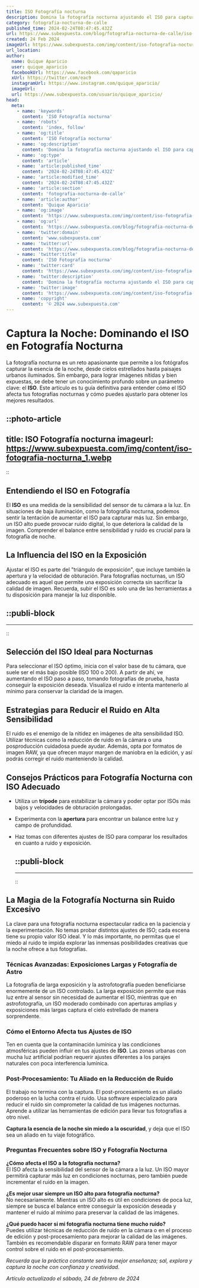 ```yaml
---
title: ISO Fotografía nocturna
description: Domina la fotografía nocturna ajustando el ISO para capturas perfectas. Consejos expertos para una nitidez asombrosa en tus fotos de noche.
category: fotografia-nocturna-de-calle
published_time: 2024-02-24T08:47:45.432Z
url: https://www.subexpuesta.com/blog/fotografia-nocturna-de-calle/iso-fotografia-nocturna
created: 24 Feb 2024
imageUrl: https://www.subexpuesta.com/img/content/iso-fotografia-nocturna_1.webp
url_location:
author:
  name: Quique Aparicio
  user: quique_aparicio
  facebookUrl: https://www.facebook.com/qaparicio
  xUrl: https://twitter.com/eac9
  instagramUrl: https://www.instagram.com/quique_aparicio/
  imageUrl: 
  url: https://www.subexpuesta.com/usuario/quique_aparicio/
head:
  meta:
    - name: 'keywords'
      content: 'ISO Fotografía nocturna'
    - name: 'robots'
      content: 'index, follow'
    - name: 'og:title'
      content: 'ISO Fotografía nocturna'
    - name: 'og:description'
      content: 'Domina la fotografía nocturna ajustando el ISO para capturas perfectas. Consejos expertos para una nitidez asombrosa en tus fotos de noche.'
    - name: 'og:type'
      content: 'article'
    - name: 'article:published_time'
      content: '2024-02-24T08:47:45.432Z'
    - name: 'article:modified_time'
      content: '2024-02-24T08:47:45.432Z'
    - name: 'article:section'
      content: 'fotografia-nocturna-de-calle'
    - name: 'article:author'
      content: 'Quique Aparicio'
    - name: 'og:image'
      content: 'https://www.subexpuesta.com/img/content/iso-fotografia-nocturna_1.webp'
    - name: 'og:url'
      content: 'https://www.subexpuesta.com/blog/fotografia-nocturna-de-calle/iso-fotografia-nocturna'
    - name: 'twitter:domain'
      content: 'www.subexpuesta.com'
    - name: 'twitter:url'
      content: 'https://www.subexpuesta.com/blog/fotografia-nocturna-de-calle/iso-fotografia-nocturna'
    - name: 'twitter:title'
      content: 'ISO Fotografía nocturna'
    - name: 'twitter:card'
      content: 'https://www.subexpuesta.com/img/content/iso-fotografia-nocturna_1.webp'
    - name: 'twitter:description'
      content: 'Domina la fotografía nocturna ajustando el ISO para capturas perfectas. Consejos expertos para una nitidez asombrosa en tus fotos de noche.'
    - name: 'twitter:image'
      content: 'https://www.subexpuesta.com/img/content/iso-fotografia-nocturna_1.webp'
    - name: 'copyright'
      content: '© 2024 www.subexpuesta.com'
---
```

# Captura la Noche: Dominando el ISO en Fotografía Nocturna

La fotografía nocturna es un reto apasionante que permite a los fotógrafos capturar la esencia de la noche, desde cielos estrellados hasta paisajes urbanos iluminados. Sin embargo, para lograr imágenes nítidas y bien expuestas, se debe tener un conocimiento profundo sobre un parámetro clave: el **ISO**. Este artículo es tu guía definitiva para entender cómo el ISO afecta tus fotografías nocturnas y cómo puedes ajustarlo para obtener los mejores resultados.


::photo-article
---
title: ISO Fotografía nocturna
imageurl: https://www.subexpuesta.com/img/content/iso-fotografia-nocturna_1.webp
---
::


## Entendiendo el ISO en Fotografía

El **ISO** es una medida de la sensibilidad del sensor de tu cámara a la luz. En situaciones de baja iluminación, como la fotografía nocturna, podemos sentir la tentación de aumentar el ISO para capturar más luz. Sin embargo, un ISO alto puede provocar ruido digital, lo que deteriora la calidad de la imagen. Comprender el balance entre sensibilidad y ruido es crucial para la fotografía de noche.

## La Influencia del ISO en la Exposición

Ajustar el ISO es parte del "triángulo de exposición", que incluye también la apertura y la velocidad de obturación. Para fotografías nocturnas, un ISO adecuado es aquel que permite una exposición correcta sin sacrificar la calidad de imagen. Recuerda, subir el ISO es solo una de las herramientas a tu disposición para manejar la luz disponible.


  ::publi-block
  ---
  ---
  ::
  
  
## Selección del ISO Ideal para Nocturnas

Para seleccionar el ISO óptimo, inicia con el valor base de tu cámara, que suele ser el más bajo posible (ISO 100 o 200). A partir de ahí, ve aumentando el ISO paso a paso, tomando fotografías de prueba, hasta conseguir la exposición deseada. Visualiza el ruido e intenta mantenerlo al mínimo para conservar la claridad de la imagen.

## Estrategias para Reducir el Ruido en Alta Sensibilidad

El ruido es el enemigo de la nitidez en imágenes de alta sensibilidad ISO. Utilizar técnicas como la reducción de ruido en la cámara o una posproducción cuidadosa puede ayudar. Además, opta por formatos de imagen RAW, ya que ofrecen mayor margen de maniobra en la edición, y así podrás corregir el ruido manteniendo la calidad.

## Consejos Prácticos para Fotografía Nocturna con ISO Adecuado

- Utiliza un **trípode** para estabilizar la cámara y poder optar por ISOs más bajos y velocidades de obturación prolongadas.
- Experimenta con la **apertura** para encontrar un balance entre luz y campo de profundidad.
- Haz tomas con diferentes ajustes de ISO para comparar los resultados en cuanto a ruido y exposición.


  ::publi-block
  ---
  ---
  ::
  
  
## La Magia de la Fotografía Nocturna sin Ruido Excesivo

La clave para una fotografía nocturna espectacular radica en la paciencia y la experimentación. No temas probar distintos ajustes de ISO; cada escena tiene su propio valor ISO ideal. Y lo más importante, no permitas que el miedo al ruido te impida explorar las inmensas posibilidades creativas que la noche ofrece a tus fotografías.

### Técnicas Avanzadas: Exposiciones Largas y Fotografía de Astro

La fotografía de larga exposición y la astrofotografía pueden beneficiarse enormemente de un ISO controlado. La larga exposición permite que más luz entre al sensor sin necesidad de aumentar el ISO, mientras que en astrofotografía, un ISO moderado combinado con aperturas amplias y exposiciones más largas captura el cielo estrellado de manera sorprendente.

### Cómo el Entorno Afecta tus Ajustes de ISO

Ten en cuenta que la contaminación lumínica y las condiciones atmosféricas pueden influir en tus ajustes de **ISO**. Las zonas urbanas con mucha luz artificial podrían requerir ajustes diferentes a los parajes naturales con poca interferencia lumínica.

### Post-Procesamiento: Tu Aliado en la Reducción de Ruido

El trabajo no termina con la captura. El post-procesamiento es un aliado poderoso en la lucha contra el ruido. Usa software especializado para reducir el ruido sin comprometer la calidad de tus imágenes nocturnas. Aprende a utilizar las herramientas de edición para llevar tus fotografías a otro nivel.

**Captura la esencia de la noche sin miedo a la oscuridad**, y deja que el ISO sea un aliado en tu viaje fotográfico.

### Preguntas Frecuentes sobre ISO y Fotografía Nocturna

**¿Cómo afecta el ISO a la fotografía nocturna?**  
El ISO afecta la sensibilidad del sensor de la cámara a la luz. Un ISO mayor permitirá capturar más luz en condiciones nocturnas, pero también puede incrementar el ruido en la imagen.

**¿Es mejor usar siempre un ISO alto para fotografía nocturna?**  
No necesariamente. Mientras un ISO alto es útil en condiciones de poca luz, siempre se busca el balance entre conseguir la exposición deseada y mantener el ruido al mínimo para preservar la calidad de las imágenes.

**¿Qué puedo hacer si mi fotografía nocturna tiene mucho ruido?**  
Puedes utilizar técnicas de reducción de ruido en la cámara o en el proceso de edición y post-procesamiento para mejorar la calidad de las imágenes. También es recomendable disparar en formato RAW para tener mayor control sobre el ruido en el post-procesamiento.

*Recuerda que la práctica constante será tu mejor enseñanza; sal, explora y captura la noche con confianza y creatividad.*

_Artículo actualizado el sábado, 24 de febrero de 2024_
